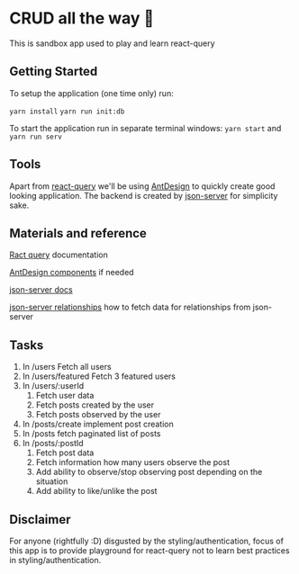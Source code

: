 # CRUD all the way 🌈

This is sandbox app used to play and learn react-query 

## Getting Started

To setup the application (one time only) run:

`yarn install`
`yarn run init:db`

To start the application run in separate terminal windows:
`yarn start` and `yarn run serv`

## Tools

Apart from [react-query](https://react-query.tanstack.com) we'll be using [AntDesign](https://ant.design/components/overview/) to quickly create good looking application. The backend is created by [json-server](https://github.com/typicode/json-server) for simplicity sake.

## Materials and reference

[Ract query](https://react-query.tanstack.com/overview) documentation

[AntDesign components](https://ant.design/components/overview/) if needed

[json-server docs](https://github.com/typicode/json-server)

[json-server relationships](https://keyholesoftware.com/2020/03/16/mock-restful-server-fast-with-json-server/) how to fetch data for relationships from json-server

## Tasks

1. In /users Fetch all users
2. In /users/featured Fetch 3 featured users
3. In /users/:userId 
   1. Fetch user data
   2. Fetch posts created by the user
   3. Fetch posts observed by the user
4. In /posts/create implement post creation
5. In /posts fetch paginated list of posts
6. In /posts/:postId
   1. Fetch post data
   2. Fetch information how many users observe the post
   3. Add ability to observe/stop observing post depending on the situation
   4. Add ability to like/unlike the post

## Disclaimer

For anyone (rightfully :D) disgusted by the styling/authentication, focus of this app is to provide playground for react-query not to learn best practices in styling/authentication.

